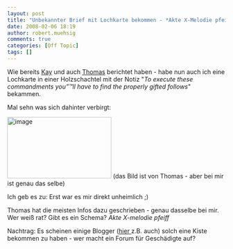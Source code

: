 ```yaml
---
layout: post
title: "Unbekannter Brief mit Lochkarte bekommen - *Akte X-Melodie pfeiff*"
date: 2008-02-06 18:19
author: robert.muehsig
comments: true
categories: [Off Topic]
tags: []
---
```

Wie bereits <a href="http://www.giza-blog.de/KomischePostsendungAuchErhalten.aspx">Kay</a> und auch <a href="http://thomas.lippert.it/v4/2008/komische-postsendung/">Thomas</a> berichtet haben - habe nun auch ich eine Lochkarte in einer Holzschachtel mit der Notiz "<em>To execute these commandments you”™ll have to find the properly gifted follows</em>" bekammen.

Mal sehn was sich dahinter verbirgt:

<a href="{{BASE_PATH}}/assets/wp-images/image250.png"><img src="{{BASE_PATH}}/assets/wp-images/image-thumb229.png" style="border: 0px none " alt="image" border="0" height="142" width="240" /></a>
(das Bild ist von Thomas - aber bei mir ist genau das selbe)

Ich geb es zu: Erst war es mir direkt unheimlich ;)

Thomas hat die meisten Infos dazu geschrieben - genau dasselbe bei mir. Wer weiß rat? Gibt es ein Schema? *Akte X-melodie pfeiff*

Nachtrag: Es scheinen einige Blogger (<a href="http://bionic.kopfschmerzgenerator.de/archives/2008/02/04/mysterioese-holzkiste-mit-lochkarte/">hier </a>z.B. auch) solch eine Kiste bekommen zu haben - wer macht ein Forum für Geschädigte auf?
